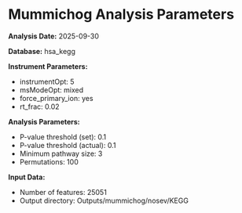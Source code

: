 # Mummichog Analysis Parameters

**Analysis Date:** 2025-09-30

**Database:** hsa_kegg

**Instrument Parameters:**
- instrumentOpt: 5
- msModeOpt: mixed
- force_primary_ion: yes
- rt_frac: 0.02

**Analysis Parameters:**
- P-value threshold (set): 0.1
- P-value threshold (actual): 0.1
- Minimum pathway size: 3
- Permutations: 100

**Input Data:**
- Number of features: 25051
- Output directory: Outputs/mummichog/nosev/KEGG

